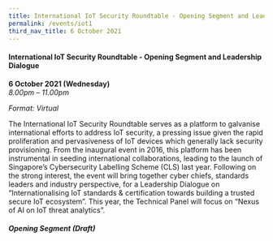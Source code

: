 ```yaml
---
title: International IoT Security Roundtable - Opening Segment and Leadership Dialogue
permalink: /events/iot1
third_nav_title: 6 October 2021
---
```

#### **International IoT Security Roundtable - Opening Segment and Leadership Dialogue**

**6 October 2021 (Wednesday)**  
*8.00pm – 11.00pm*

*Format: Virtual*

The International IoT Security Roundtable serves as a platform to galvanise international efforts to address IoT security, a pressing issue given the rapid proliferation and pervasiveness of IoT devices which generally lack security provisioning. From the inaugural event in 2016, this platform has been instrumental in seeding international collaborations, leading to the launch of Singapore’s Cybersecurity Labelling Scheme (CLS) last year. Following on the strong interest, the event will bring together cyber chiefs, standards leaders and industry perspective, for a Leadership Dialogue on “Internationalising IoT standards & certification towards building a trusted secure IoT ecosystem”. This year, the Technical Panel will focus on “Nexus of AI on IoT threat analytics”.

##### **Opening Segment (Draft)**